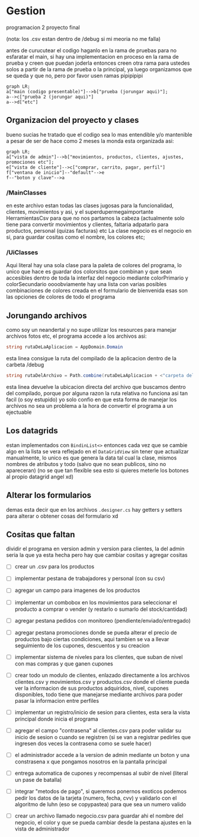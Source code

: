 # Gestion
programacion 2 proyecto final

(nota: los .csv estan dentro de /debug si mi meoria no me falla)

antes de curucutear el codigo haganlo en la rama de pruebas para no esfaratar el main,
si hay una implementacion en proceso en la rama de prueba y creen que puedan joderla entonces
creen otra rama para ustedes solos a partir de la rama de prueba o la principal, ya luego organizamos 
que se queda y que no, pero por favor usen ramas pipipipipi

```mermaid
graph LR;
a["main (codigo presentable)"]-->b["prueba (jorungar aqui)"];
a-->c["prueba 2 (jorungar aqui)"]
a-->d["etc"]
```

## Organizacion del proyecto y clases
bueno sucias he tratado que el codigo sea lo mas entendible y/o mantenible a pesar de ser de hace como 2 meses
la monda esta organizada asi:

```mermaid
graph LR;
a["vista de admin"]-->b["movimientos, productos, clientes, ajustes, promociones etc"];
e["vista de cliente"]-->c["comprar, carrito, pagar, perfil"]
f["ventana de inicio"]--"default"-->e
f--"boton y clave"-->a
```

### /MainClasses
en este archivo estan todas las clases jugosas para la funcionalidad, clientes, movimientos y asi, y el
superdupermegaimportante HerramientasCsv para que no nos partamos la cabeza (actualmente solo tiene para
convertir movimientos y clientes, faltaria adpatarlo para productos, personal (quizas facturas) etc
La clase negocio es el negocio en si, para guardar cositas como el nombre, los colores etc;

### /UiClasses
Aqui literal hay una sola clase para la paleta de colores del programa, lo unico que hace es guardar dos
colorsitos que combinan y que sean accesibles dentro de toda la interfaz del negocio mediante colorPrimario
y colorSecundario
oooobviamente hay una lista con varias posibles combinaciones de colores creada en el formulario de bienvenida
esas son las opciones de colores de todo el programa

## Jorungando archivos
como soy un neandertal y no supe utilizar los resources para manejar archivos fotos etc, el programa accede a los archivos asi:
```C#
string rutaDeLaAplicacion = AppDomain.Domain
```
esta linea consigue la ruta del compilado de la aplicacion dentro de la carbeta /debug

```C#
string rutaDelArchivo = Path.combine(rutaDeLaAplicacion + <"carpeta del archivo"> + <"nombre del archivo">)
```
esta linea devuelve la ubicacion directa del archivo que buscamos dentro del compilado, porque por alguna razon la ruta relativa no funciona asi tan facil (o soy estupido)
yo solo confio en que esta forma de manejar los archivos no sea un problema a la hora de convertir el programa a un ejectuable

## Los datagrids
estan implementados con `BindinList<>` entonces cada vez que se cambie algo en la lista se vera reflejado en el `DataGridView`
sin tener que actualizar manualmente, lo unico es que genera la data tal cual la clase, mismos nombres de atributos y todo (salvo que no sean publicos, sino no apareceran)
(no se que tan flexible sea esto si quieres meterle los botones al propio datagrid angel xd)

## Alterar los formularios
demas esta decir que en los archivos `.designer.cs` hay getters y setters para alterar o obtener cosas del formulario xd

## Cositas que faltan
dividir el programa en version admin y version para clientes, la del admin seria la que ya esta hecha pero hay que cambiar cositas y agregar cositas

- [ ] crear un .csv para los productos
- [ ] implementar pestana de trabajadores y personal (con su csv)
- [ ] agregar un campo para imagenes de los productos
- [ ] implementar un combobox en los movimientos para seleccionar el producto a comprar o vender (y restarlo o sumarlo del stock/cantidad)
- [ ] agregar pestana pedidos con monitoreo (pendiente/enviado/entregado)
- [ ] agregar pestana promociones donde se pueda alterar el precio de productos bajo ciertas condiciones, aqui tambien se va a llevar seguimiento de los cupones, descuentos y su creacion
- [ ] implementar sistema de niveles para los clientes, que suban de nivel con mas compras y que ganen cupones
- [ ] crear todo un modulo de clientes, enlazado directamente a los archivos clientes.csv y movimientos.csv y productos.csv donde el cliente pueda ver la informacion de sus productos adquiridos, nivel, cupones disponibles, todo tiene que manejarse mediante archivos para poder pasar la informacion entre perfiles
- [ ] implementar un registro/inicio de sesion para clientes, esta sera la vista principal donde inicia el programa
- [ ] agregar el campo "contrasena" al clientes.csv para poder validar su inicio de sesion o cuando se registren (si se van a registrar pedirles que ingresen dos veces la contrasena como se suele hacer)
- [ ] el administrador accede a la version de admin mediante un boton y una constrasena x que pongamos nosotros en la pantalla principal
- [ ] entrega automatica de cupones y recompensas al subir de nivel (literal un pase de batalla)
- [ ] integrar "metodos de pago", si queremos ponernos exoticos podemos pedir los datos de la tarjeta (numero, fecha, cvv) y validarlo con el algoritmo de luhn (eso se copypastea) para que sea un numero valido
- [ ] crear un archivo llamado negocio.csv para guardar ahi el nombre del negocio, el color y que se pueda cambiar desde la pestana ajustes en la vista de administrador





